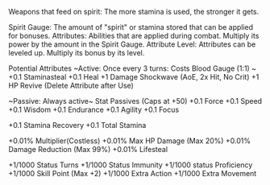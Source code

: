 Weapons that feed on spirit: The more stamina is used, the stronger it gets.

Spirit Gauge: The amount of "spirit" or stamina stored that can be applied for bonuses.
Attributes: Abilities that are applied during combat. Multiply its power by the amount in the Spirit Gauge.
Attribute Level: Attributes can be leveled up. Multiply its bonus by its level.

Potential Attributes
~Active: Once every 3 turns: Costs Blood Gauge (1:1) ~
+0.1 Staminasteal
+0.1 Heal
+1 Damage Shockwave (AoE, 2x Hit, No Crit)
+1 HP Revive (Delete Attribute after Use)

~Passive: Always active~
Stat Passives (Caps at +50)
+0.1 Force
+0.1 Speed
+0.1 Wisdom
+0.1 Endurance
+0.1 Agility
+0.1 Focus

+0.1 Stamina Recovery
+0.1 Total Stamina
 
+0.01% Multiplier(Costless)
+0.01% Max HP Damage (Max 20%)
+0.01% Damage Reduction (Max 99%)
+0.01% Lifesteal

+1/1000 Status Turns
+1/1000 Status Immunity
+1/1000 status Proficiency
+1/1000 Skill Point (Max +2)
+1/1000 Extra Action
+1/1000 Extra Movement

